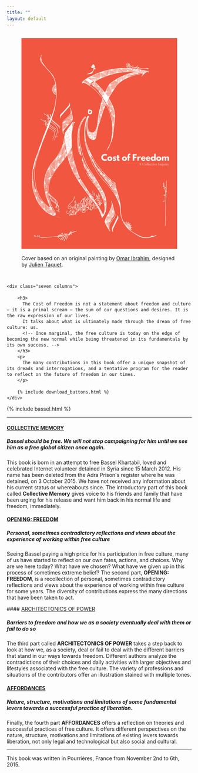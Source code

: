 ```yaml
---
title: ""
layout: default
---
```





<div class="row" id="presentation">
    <div class="five columns center" id="cover">
        <figure>
            <a href="http://book.costoffreedom.cc/book/cost-of-freedom.pdf"><img src="/images/cof-cover-450x600.jpg" alt="Download PDF"></a>
            <figcaption>
                <p>Cover based on an original painting by
                    <a href="http://blueroseman1978.tumblr.com/">Omar
        Ibrahim</a>, designed by <a href="https://twitter.com/John_Tax">Julien
        Taquet</a>.</p>
            </figcaption>
        </figure>
    </div>

    <div class="seven columns">

        <h3>
          The Cost of Freedom is not a statement about freedom and culture — it is a primal scream — the sum of our questions and desires. It is the raw expression of our lives.
          It talks about what is ultimately made through the dream of free culture: us.
          <!-- Once marginal, the free culture is today on the edge of becoming the new normal while being threatened in its fundamentals by its own success. -->
        </h3>
        <p>
          The many contributions in this book offer a unique snapshot of its dreads and interrogations, and a tentative program for the reader to reflect on the future of freedom in our times.
        </p>

        {% include download_buttons.html %}
    </div>
</div>


{% include bassel.html %}

***

<!-- Freedom comes with many costs, not least responsibility. Social, psychological, financial, bodily, emotional: known and unknown costs, often to bystanders, turn any strategy to gain and protect freedom into an ambiguous quest. Sometimes it isn't clear what freedom means. Many people use and produce bits of free knowledge, but any serious attempt quickly runs into tremendous barriers, in every field. Participants receive unequal welcome due to gender, language, cultural or economic differences. Occasionally, the production of intangible assets may intersect with broader historical movements, redefining their meanings and exposing their participants to unlimited costs.

Considering the costs borne by millions to obtain, for example, freedom from slavery or freedom to vote, free knowledge movements seem rather safe and straightforward. By contrast, to consider the costs of free culture, free software or open scientific research may look adventurous, or perhaps just presumptuous. But this is what we will attempt to do, with appropriate humility. This book wants to discuss how free knowledge movements are built and the real costs attached to them. Activists, artists, designers, developers, researchers, and writers involved with free knowledge movements have worked together to see further than the fog of our news feeds and produce some sense from our different experiences. -->


#### [COLLECTIVE MEMORY](http://book.costoffreedom.cc/book/collective-memory/)

##### Bassel should be free. We will not stop campaigning for him until we see him as a free global citizen once again.

This book is born in an attempt to free Bassel Khartabil, loved and celebrated Internet volunteer detained in Syria since 15 March 2012\. His name has been deleted from the Adra Prison's register where he was detained, on 3 October 2015\. We have not received any information about his current status or whereabouts since. The introductory part of this book called **Collective Memory** gives voice to his friends and family that have been urging for his release and want him back in his normal life and freedom, immediately.


#### [OPENING: FREEDOM](http://book.costoffreedom.cc/book/opening:freedom/)

##### Personal, sometimes contradictory reflections and views about the experience of working within free culture

Seeing Bassel paying a high price for his participation in free culture, many of us have started to reflect on our own fates, actions, and choices. Why are we here today? What have we chosen? What have we given up in this process of sometimes extreme belief? The second part, **OPENING: FREEDOM**, is a recollection of personal, sometimes contradictory reflections and views about the experience of working within free culture for some years. The diversity of contributions express the many directions that have been taken to act.


#### [ARCHITECTONICS OF POWER](http://book.costoffreedom.cc/book/architectonics-of-power/)

##### Barriers to freedom and how we as a society eventually deal with them or fail to do so

The third part called **ARCHITECTONICS OF POWER** takes a step back to look at how we, as a society, deal or fail to deal with the different barriers that stand in our ways towards freedom. Different authors analyze the contradictions of their choices and daily activities with larger objectives and lifestyles associated with the free culture. The variety of professions and situations of the contributors offer an illustration stained with multiple tones.

#### [AFFORDANCES](http://book.costoffreedom.cc/book/affordances/)

##### Nature, structure, motivations and limitations of some fundamental levers towards a successful practice of liberation.

Finally, the fourth part **AFFORDANCES** offers a reflection on theories and successful practices of free culture. It offers different perspectives on the nature, structure, motivations and limitations of existing levers towards liberation, not only legal and technological but also social and cultural.


***

<p class="center">
  This book was written in Pourrières, France from November 2nd to 6th, 2015.
</p>
